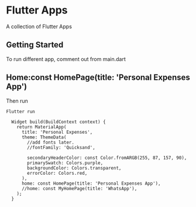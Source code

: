 # Flutter Apps

A collection of Flutter Apps

## Getting Started

To run different app, comment out from main.dart

## Home:const HomePage(title: 'Personal Expenses App')

Then run

```Bash:
Flutter run
```

```Flutter
  Widget build(BuildContext context) {
    return MaterialApp(
      title: 'Personal Expenses',
      theme: ThemeData(
        //add fonts later.
        //fontFamily: 'Quicksand',

        secondaryHeaderColor: const Color.fromARGB(255, 87, 157, 90),
        primarySwatch: Colors.purple,
        backgroundColor: Colors.transparent,
        errorColor: Colors.red,
      ),
      home: const HomePage(title: 'Personal Expenses App'),
      //home: const MyHomePage(title: 'WhatsApp'),
    );
  }
```
